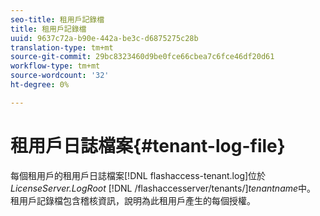 ```yaml
---
seo-title: 租用戶記錄檔
title: 租用戶記錄檔
uuid: 9637c72a-b90e-442a-be3c-d6875275c28b
translation-type: tm+mt
source-git-commit: 29bc8323460d9be0fce66cbea7c6fce46df20d61
workflow-type: tm+mt
source-wordcount: '32'
ht-degree: 0%

---
```



# 租用戶日誌檔案{#tenant-log-file}

每個租用戶的租用戶日誌檔案[!DNL flashaccess-tenant.log]位於&#x200B;*LicenseServer.LogRoot* [!DNL /flashaccesserver/tenants/]*tenantname*&#x200B;中。 租用戶記錄檔包含稽核資訊，說明為此租用戶產生的每個授權。
